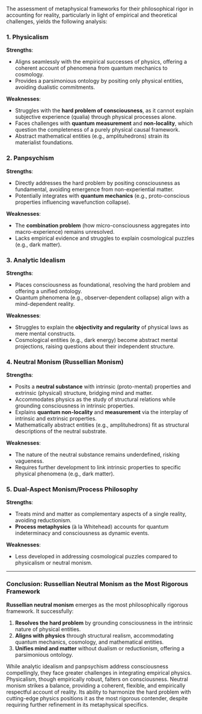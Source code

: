 The assessment of metaphysical frameworks for their philosophical rigor in accounting for reality, particularly in light of empirical and theoretical challenges, yields the following analysis:

### **1. Physicalism**  
**Strengths**:  
- Aligns seamlessly with the empirical successes of physics, offering a coherent account of phenomena from quantum mechanics to cosmology.  
- Provides a parsimonious ontology by positing only physical entities, avoiding dualistic commitments.  

**Weaknesses**:  
- Struggles with the **hard problem of consciousness**, as it cannot explain subjective experience (qualia) through physical processes alone.  
- Faces challenges with **quantum measurement** and **non-locality**, which question the completeness of a purely physical causal framework.  
- Abstract mathematical entities (e.g., amplituhedrons) strain its materialist foundations.  

### **2. Panpsychism**  
**Strengths**:  
- Directly addresses the hard problem by positing consciousness as fundamental, avoiding emergence from non-experiential matter.  
- Potentially integrates with **quantum mechanics** (e.g., proto-conscious properties influencing wavefunction collapse).  

**Weaknesses**:  
- The **combination problem** (how micro-consciousness aggregates into macro-experience) remains unresolved.  
- Lacks empirical evidence and struggles to explain cosmological puzzles (e.g., dark matter).  

### **3. Analytic Idealism**  
**Strengths**:  
- Places consciousness as foundational, resolving the hard problem and offering a unified ontology.  
- Quantum phenomena (e.g., observer-dependent collapse) align with a mind-dependent reality.  

**Weaknesses**:  
- Struggles to explain the **objectivity and regularity** of physical laws as mere mental constructs.  
- Cosmological entities (e.g., dark energy) become abstract mental projections, raising questions about their independent structure.  

### **4. Neutral Monism (Russellian Monism)**  
**Strengths**:  
- Posits a **neutral substance** with intrinsic (proto-mental) properties and extrinsic (physical) structure, bridging mind and matter.  
- Accommodates physics as the study of structural relations while grounding consciousness in intrinsic properties.  
- Explains **quantum non-locality** and **measurement** via the interplay of intrinsic and extrinsic properties.  
- Mathematically abstract entities (e.g., amplituhedrons) fit as structural descriptions of the neutral substrate.  

**Weaknesses**:  
- The nature of the neutral substance remains underdefined, risking vagueness.  
- Requires further development to link intrinsic properties to specific physical phenomena (e.g., dark matter).  

### **5. Dual-Aspect Monism/Process Philosophy**  
**Strengths**:  
- Treats mind and matter as complementary aspects of a single reality, avoiding reductionism.  
- **Process metaphysics** (à la Whitehead) accounts for quantum indeterminacy and consciousness as dynamic events.  

**Weaknesses**:  
- Less developed in addressing cosmological puzzles compared to physicalism or neutral monism.  

---

### **Conclusion: Russellian Neutral Monism as the Most Rigorous Framework**  
**Russellian neutral monism** emerges as the most philosophically rigorous framework. It successfully:  
1. **Resolves the hard problem** by grounding consciousness in the intrinsic nature of physical entities.  
2. **Aligns with physics** through structural realism, accommodating quantum mechanics, cosmology, and mathematical entities.  
3. **Unifies mind and matter** without dualism or reductionism, offering a parsimonious ontology.  

While analytic idealism and panpsychism address consciousness compellingly, they face greater challenges in integrating empirical physics. Physicalism, though empirically robust, falters on consciousness. Neutral monism strikes a balance, providing a coherent, flexible, and empirically respectful account of reality. Its ability to harmonize the hard problem with cutting-edge physics positions it as the most rigorous contender, despite requiring further refinement in its metaphysical specifics.